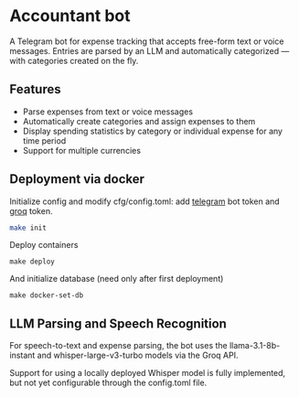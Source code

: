# Accountant bot

A Telegram bot for expense tracking that accepts free-form text or voice messages. Entries are parsed by an LLM and automatically categorized — with categories created on the fly.

## Features

- Parse expenses from text or voice messages
- Automatically create categories and assign expenses to them
- Display spending statistics by category or individual expense for any time period
- Support for multiple currencies

## Deployment via docker

Initialize config and modify cfg/config.toml: add [telegram](https://telegram.me/BotFather) bot token and [groq](https://groq.com/) token.
```sh
make init
```

Deploy containers
```
make deploy
```

And initialize database (need only after first deployment)
```
make docker-set-db
```

## LLM Parsing and Speech Recognition

For speech-to-text and expense parsing, the bot uses the llama-3.1-8b-instant and whisper-large-v3-turbo models via the Groq API.


Support for using a locally deployed Whisper model is fully implemented, but not yet configurable through the config.toml file.
